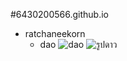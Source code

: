 #6430200566.github.io

- ratchaneekorn 
  - dao
![dao](https://github.com/user-attachments/assets/cc1018aa-b2d2-4de4-bd8b-7c1b4d12cbd6)
![รูปดาว](img/dao.png)









